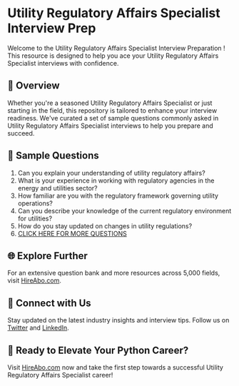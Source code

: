# Utility Regulatory Affairs Specialist Interview Prep

Welcome to the Utility Regulatory Affairs Specialist Interview Preparation ! This resource is designed to help you ace your Utility Regulatory Affairs Specialist interviews with confidence.

## 🚀 Overview

Whether you're a seasoned Utility Regulatory Affairs Specialist or just starting in the field, this repository is tailored to enhance your interview readiness. We've curated a set of sample questions commonly asked in Utility Regulatory Affairs Specialist interviews to help you prepare and succeed.

## 📝 Sample Questions

1. Can you explain your understanding of utility regulatory affairs?
2. What is your experience in working with regulatory agencies in the energy and utilities sector?
3. How familiar are you with the regulatory framework governing utility operations?
4. Can you describe your knowledge of the current regulatory environment for utilities?
5. How do you stay updated on changes in utility regulations?
6. [CLICK HERE FOR MORE QUESTIONS](https://hireabo.com/job/20_2_12/Utility%20Regulatory%20Affairs%20Specialist)

## 🌐 Explore Further

For an extensive question bank and more resources across 5,000 fields, visit [HireAbo.com](https://www.hireabo.com).

## 📱 Connect with Us

Stay updated on the latest industry insights and interview tips. Follow us on [Twitter](https://twitter.com/hireabo) and [LinkedIn](https://www.linkedin.com/in/hire-abo-3609972a8/).

## 🚀 Ready to Elevate Your Python Career?

Visit [HireAbo.com](https://www.hireabo.com) now and take the first step towards a successful Utility Regulatory Affairs Specialist career!
